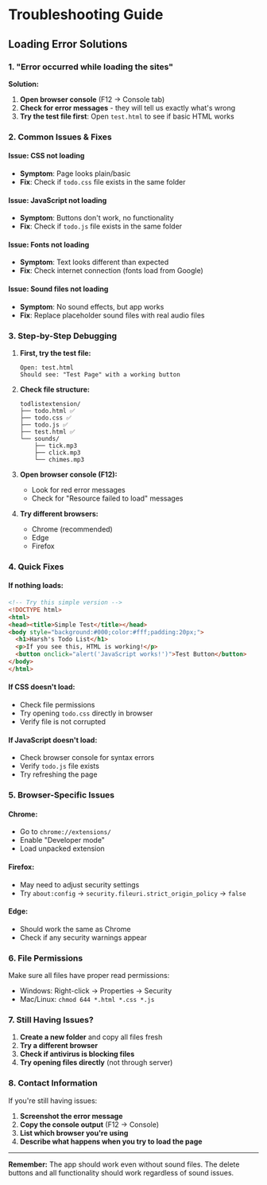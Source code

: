 # Troubleshooting Guide

## Loading Error Solutions

### 1. **"Error occurred while loading the sites"**

**Solution:**
1. **Open browser console** (F12 → Console tab)
2. **Check for error messages** - they will tell us exactly what's wrong
3. **Try the test file first**: Open `test.html` to see if basic HTML works

### 2. **Common Issues & Fixes**

#### **Issue: CSS not loading**
- **Symptom**: Page looks plain/basic
- **Fix**: Check if `todo.css` file exists in the same folder

#### **Issue: JavaScript not loading**
- **Symptom**: Buttons don't work, no functionality
- **Fix**: Check if `todo.js` file exists in the same folder

#### **Issue: Fonts not loading**
- **Symptom**: Text looks different than expected
- **Fix**: Check internet connection (fonts load from Google)

#### **Issue: Sound files not loading**
- **Symptom**: No sound effects, but app works
- **Fix**: Replace placeholder sound files with real audio files

### 3. **Step-by-Step Debugging**

1. **First, try the test file:**
   ```
   Open: test.html
   Should see: "Test Page" with a working button
   ```

2. **Check file structure:**
   ```
   todlistextension/
   ├── todo.html ✅
   ├── todo.css ✅
   ├── todo.js ✅
   ├── test.html ✅
   └── sounds/
       ├── tick.mp3
       ├── click.mp3
       └── chimes.mp3
   ```

3. **Open browser console (F12):**
   - Look for red error messages
   - Check for "Resource failed to load" messages

4. **Try different browsers:**
   - Chrome (recommended)
   - Edge
   - Firefox

### 4. **Quick Fixes**

#### **If nothing loads:**
```html
<!-- Try this simple version -->
<!DOCTYPE html>
<html>
<head><title>Simple Test</title></head>
<body style="background:#000;color:#fff;padding:20px;">
  <h1>Harsh's Todo List</h1>
  <p>If you see this, HTML is working!</p>
  <button onclick="alert('JavaScript works!')">Test Button</button>
</body>
</html>
```

#### **If CSS doesn't load:**
- Check file permissions
- Try opening `todo.css` directly in browser
- Verify file is not corrupted

#### **If JavaScript doesn't load:**
- Check browser console for syntax errors
- Verify `todo.js` file exists
- Try refreshing the page

### 5. **Browser-Specific Issues**

#### **Chrome:**
- Go to `chrome://extensions/`
- Enable "Developer mode"
- Load unpacked extension

#### **Firefox:**
- May need to adjust security settings
- Try `about:config` → `security.fileuri.strict_origin_policy` → `false`

#### **Edge:**
- Should work the same as Chrome
- Check if any security warnings appear

### 6. **File Permissions**

Make sure all files have proper read permissions:
- Windows: Right-click → Properties → Security
- Mac/Linux: `chmod 644 *.html *.css *.js`

### 7. **Still Having Issues?**

1. **Create a new folder** and copy all files fresh
2. **Try a different browser**
3. **Check if antivirus is blocking files**
4. **Try opening files directly** (not through server)

### 8. **Contact Information**

If you're still having issues:
1. **Screenshot the error message**
2. **Copy the console output** (F12 → Console)
3. **List which browser you're using**
4. **Describe what happens when you try to load the page**

---

**Remember:** The app should work even without sound files. The delete buttons and all functionality should work regardless of sound issues. 